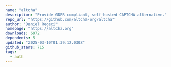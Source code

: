 ```yaml
---
name: "altcha"
description: "Provide GDPR compliant, self-hosted CAPTCHA alternative."
repo_url: "https://github.com/altcha-org/altcha"
author: "Daniel Regeci"
homepage: "https://altcha.org"
downloads: 6972
dependents: 5
updated: "2025-03-10T01:39:12.030Z"
github_stars: 715
tags: 
  - auth
---
```

